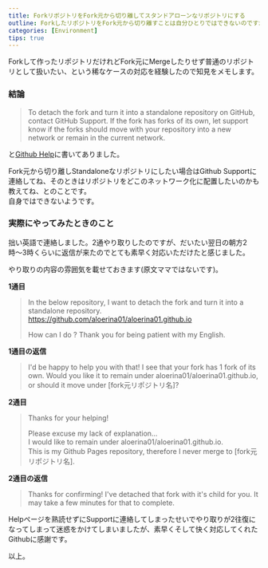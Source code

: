 ```yaml
---
title: ForkリポジトリをFork元から切り離してスタンドアローンなリポジトリにする
outline: ForkしたリポジトリをFork元から切り離すことは自分ひとりではできないのですが、それについての知見がなかなか見つからず苦労したので、自分のしたことをまとめておきます。
categories: [Environment]
tips: true
---
```


Forkして作ったリポジトリだけれどFork元にMergeしたりせず普通のリポジトリとして扱いたい、という稀なケースの対応を経験したので知見をメモします。


### 結論

> To detach the fork and turn it into a standalone repository on GitHub, contact GitHub Support. If the fork has forks of its own, let support know if the forks should move with your repository into a new network or remain in the current network. 

と[Github Help](https://help.github.com/articles/why-are-my-contributions-not-showing-up-on-my-profile/#commit-was-made-in-a-fork)に書いてありました。

Fork元から切り離しStandaloneなリポジトリにしたい場合はGithub Supportに連絡してね、そのときはリポジトリをどこのネットワーク化に配置したいのかも教えてね、とのことです。  
自身ではできないようです。


### 実際にやってみたときのこと

拙い英語で連絡しました。2通やり取りしたのですが、だいたい翌日の朝方2時〜3時くらいに返信が来たのでとても素早く対応いただけたと感じました。

やり取りの内容の雰囲気を載せておきます(原文ママではないです)。

**1通目**
> In the below repository, I want to detach the fork and turn it into a standalone repository.  
> https://github.com/aloerina01/aloerina01.github.io
> 
> How can I do ? 
>  Thank you for being patient with my English.

**1通目の返信**
>  I'd be happy to help you with that! I see that your fork has 1 fork of its own. Would you like it to remain under aloerina01/aloerina01.github.io, or should it move under [fork元リポジトリ名]?

**2通目**
> Thanks for your helping!
> 
>  Please excuse my lack of explanation...  
> I would like to remain under aloerina01/aloerina01.github.io.  
> This is my Github Pages repository, therefore I never merge to [fork元リポジトリ名].

**2通目の返信**
> Thanks for confirming! I've detached that fork with it's child for you. It may take a few minutes for that to complete.

Helpページを熟読せずにSupportに連絡してしまったせいでやり取りが2往復になってしまって迷惑をかけてしまいましたが、素早くそして快く対応してくれたGithubに感謝です。

以上。
